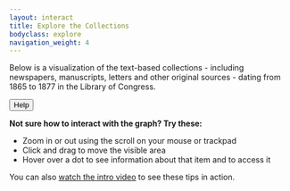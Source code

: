 ```yaml
---
layout: interact
title: Explore the Collections
bodyclass: explore
navigation_weight: 4
---
```


<div class="interact-intro">
  <div class="interact-content">
    <p>Below is a visualization of the text-based collections - including newspapers, manuscripts, letters and other original sources - dating from 1865 to 1877 in the Library of Congress.</p>
  </div>

  <div class="wrap-help-tips">
    <button onclick="toggleHelp()" id="helpButton" class="help-button">Help</button>
    <div id="tipsList" class="tips-list">
      <span class="pointer-tip"></span>  
      <p><b>Not sure how to interact with the graph? Try these:</b></p>
      <ul>
        <li>Zoom in or out using the scroll on your mouse or trackpad</li>
        <li>Click and drag to move the visible area</li>
        <li>Hover over a dot to see information about that item and to access it</li>
      </ul>
      <p>You can also <a href="/">watch the intro video</a> to see these tips in action.</p>
    </div>
  </div>
</div>
